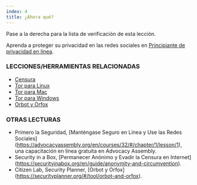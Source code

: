 ```yaml
---
index: 4
title: ¿Ahora qué?
---
```

Pase a la derecha para la lista de verificación de esta lección.

Aprenda a proteger su privacidad en las redes sociales en [Principiante de privacidad en línea](umbrella://communications/online-privacy/beginner).

### LECCIONES/HERRAMIENTAS RELACIONADAS

*   [Censura](umbrella://communications/censorship)
*   [Tor para Linux](umbrella://tools/tor/s_tor-for-linux.md)
*   [Tor para Mac](umbrella://tools/tor/s_tor-for-mac-os-x.md)
*   [Tor para Windows](umbrella://tools/tor/s_tor-for-windows.md)
*   [Orbot y Orfox](umbrella://tools/tor/s_orbot-and-orfox.md)

### OTRAS LECTURAS

*   Primero la Seguridad, [Manténgase Seguro en Línea y Use las Redes Sociales] (https://advocacyassembly.org/en/courses/32/#/chapter/1/lesson/1), una capacitación en línea gratuita en Advocacy Assembly.
*   Security in a Box, [Permanecer Anónimo y Evadir la Censura en Internet] (https://securityinabox.org/en/guide/anonymity-and-circumvention).
*   Citizen Lab, Security Planner, [Orbot y Orfox] (https://securityplanner.org/#/tool/orbot-and-orfox).